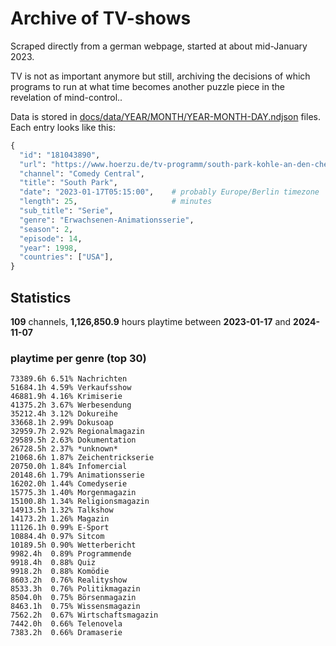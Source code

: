 # Archive of TV-shows

Scraped directly from a german webpage, started at about mid-January 2023.

TV is not as important anymore but still, archiving the decisions of which programs to run at what time
becomes another puzzle piece in the revelation of mind-control.. 

Data is stored in [docs/data/YEAR/MONTH/YEAR-MONTH-DAY.ndjson](docs/data/) files. 
Each entry looks like this:

```python
{
  "id": "181043890", 
  "url": "https://www.hoerzu.de/tv-programm/south-park-kohle-an-den-chefkoch/bid_181043890/", 
  "channel": "Comedy Central", 
  "title": "South Park", 
  "date": "2023-01-17T05:15:00",    # probably Europe/Berlin timezone 
  "length": 25,                     # minutes 
  "sub_title": "Serie", 
  "genre": "Erwachsenen-Animationsserie", 
  "season": 2, 
  "episode": 14, 
  "year": 1998, 
  "countries": ["USA"],
}
```

## Statistics

**109** channels, **1,126,850.9** hours playtime between **2023-01-17** and **2024-11-07**


### playtime per genre (top 30)

    73389.6h 6.51% Nachrichten
    51684.1h 4.59% Verkaufsshow
    46881.9h 4.16% Krimiserie
    41375.2h 3.67% Werbesendung
    35212.4h 3.12% Dokureihe
    33668.1h 2.99% Dokusoap
    32959.7h 2.92% Regionalmagazin
    29589.5h 2.63% Dokumentation
    26728.5h 2.37% *unknown*
    21068.6h 1.87% Zeichentrickserie
    20750.0h 1.84% Infomercial
    20148.6h 1.79% Animationsserie
    16202.0h 1.44% Comedyserie
    15775.3h 1.40% Morgenmagazin
    15100.8h 1.34% Religionsmagazin
    14913.5h 1.32% Talkshow
    14173.2h 1.26% Magazin
    11126.1h 0.99% E-Sport
    10884.4h 0.97% Sitcom
    10189.5h 0.90% Wetterbericht
    9982.4h  0.89% Programmende
    9918.4h  0.88% Quiz
    9918.2h  0.88% Komödie
    8603.2h  0.76% Realityshow
    8533.3h  0.76% Politikmagazin
    8504.0h  0.75% Börsenmagazin
    8463.1h  0.75% Wissensmagazin
    7562.2h  0.67% Wirtschaftsmagazin
    7442.0h  0.66% Telenovela
    7383.2h  0.66% Dramaserie
